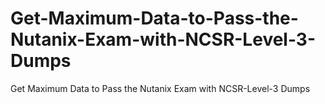 # Get-Maximum-Data-to-Pass-the-Nutanix-Exam-with-NCSR-Level-3-Dumps
Get Maximum Data to Pass the Nutanix Exam with NCSR-Level-3 Dumps
